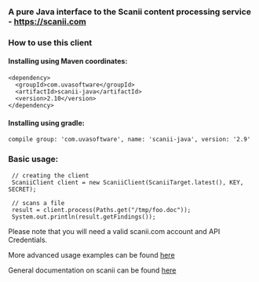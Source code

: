 ### A pure Java interface to the Scanii content processing service - https://scanii.com


### How to use this client

#### Installing using Maven coordinates:

```
<dependency>
  <groupId>com.uvasoftware</groupId>
  <artifactId>scanii-java</artifactId>
  <version>2.10</version>
</dependency>
```
#### Installing using gradle:

```
compile group: 'com.uvasoftware', name: 'scanii-java', version: '2.9'
```

### Basic usage:
 
```
 // creating the client
 ScaniiClient client = new ScaniiClient(ScaniiTarget.latest(), KEY, SECRET);
 
 // scans a file
 result = client.process(Paths.get("/tmp/foo.doc"));
 System.out.println(result.getFindings()); 
```

Please note that you will need a valid scanii.com account and API Credentials. 

More advanced usage examples can be found [here](https://github.com/uvasoftware/scanii-java/blob/master/src/test/com/scanii/client/ScaniiClientTest.java)

General documentation on scanii can be found [here](http://docs.scanii.com)


